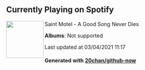 ## Currently Playing on Spotify

[<img align="left" width="100" src="https://i.scdn.co/image/ab67616d0000b273af9453a8f1d70354e9f934d3">](https://open.spotify.com/album/6ce5GL0xsB7gyYjE8psUkI)

Saint Motel - A Good Song Never Dies

**Albums**: Not supported

Last updated at 03/04/2021 11:17

#### Generated with [20chan/github-now](https://github.com/20chan/github-now)


<!--
**20chan/20chan** is a ✨ _special_ ✨ repository because its `README.md` (this file) appears on your GitHub profile.

Here are some ideas to get you started:

- 🔭 I’m currently working on ...
- 🌱 I’m currently learning ...
- 👯 I’m looking to collaborate on ...
- 🤔 I’m looking for help with ...
- 💬 Ask me about ...
- 📫 How to reach me: ...
- 😄 Pronouns: ...
- ⚡ Fun fact: ...
-->
